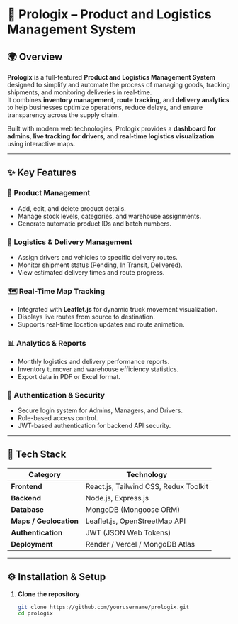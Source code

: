 # 🚚 Prologix – Product and Logistics Management System

## 🌍 Overview
**Prologix** is a full-featured **Product and Logistics Management System** designed to simplify and automate the process of managing goods, tracking shipments, and monitoring deliveries in real-time.  
It combines **inventory management**, **route tracking**, and **delivery analytics** to help businesses optimize operations, reduce delays, and ensure transparency across the supply chain.

Built with modern web technologies, Prologix provides a **dashboard for admins**, **live tracking for drivers**, and **real-time logistics visualization** using interactive maps.

---

## ✨ Key Features

### 🏢 Product Management
- Add, edit, and delete product details.
- Manage stock levels, categories, and warehouse assignments.
- Generate automatic product IDs and batch numbers.

### 🚛 Logistics & Delivery Management
- Assign drivers and vehicles to specific delivery routes.
- Monitor shipment status (Pending, In Transit, Delivered).
- View estimated delivery times and route progress.

### 🗺️ Real-Time Map Tracking
- Integrated with **Leaflet.js** for dynamic truck movement visualization.
- Displays live routes from source to destination.
- Supports real-time location updates and route animation.

### 📊 Analytics & Reports
- Monthly logistics and delivery performance reports.
- Inventory turnover and warehouse efficiency statistics.
- Export data in PDF or Excel format.

### 🔐 Authentication & Security
- Secure login system for Admins, Managers, and Drivers.
- Role-based access control.
- JWT-based authentication for backend API security.

---

## 🧠 Tech Stack

| Category | Technology |
|-----------|-------------|
| **Frontend** | React.js, Tailwind CSS, Redux Toolkit |
| **Backend** | Node.js, Express.js |
| **Database** | MongoDB (Mongoose ORM) |
| **Maps / Geolocation** | Leaflet.js, OpenStreetMap API |
| **Authentication** | JWT (JSON Web Tokens) |
| **Deployment** | Render / Vercel / MongoDB Atlas |

---

## ⚙️ Installation & Setup

1. **Clone the repository**
   ```bash
   git clone https://github.com/yourusername/prologix.git
   cd prologix


